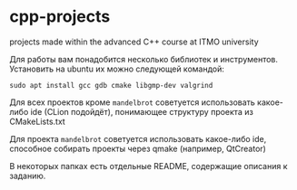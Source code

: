 # cpp-projects
projects made within the advanced C++ course at ITMO university

Для работы вам понадобится несколько библиотек и инструментов. Установить на ubuntu их можно следующей командой:
```
sudo apt install gcc gdb cmake libgmp-dev valgrind
```
Для всех проектов кроме `mandelbrot` советуется использовать какое-либо ide (CLion подойдёт), понимающее структуру проекта из CMakeLists.txt

Для проекта `mandelbrot` советуется использовать какое-либо ide, способное собирать проекты через qmake (например, QtCreator)

В некоторых папках есть отдельные README, содержащие описания к заданию.
